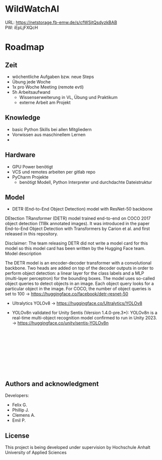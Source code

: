 # WildWatchAI

URL: https://netstorage.fb-emw.de/s/cfWSjtQsdyzkBAB <br>
PW: iEpLjFXQcH

# Roadmap
## Zeit
- wöchentliche Aufgaben bzw. neue Steps
- Übung jede Woche
- 1x pro Woche Meeting (remote evtl)
- 5h Arbeitsaufwand
    - Wissenserweiterung in VL, Übung und Praktikum
    - externe Arbeit am Projekt

## Knowledge 
- basic Python Skills bei allen Mitgliedern
- Vorwissen aus maschinellem Lernen
- 

## Hardware
- GPU Power benötigt
- VCS und remotes arbeiten per gitlab repo
- PyCharm Projekte
    - benötigt Modell, Python Interpreter und durchdachte Dateistruktur
    
## Model
- DETR (End-to-End Object Detection) model with ResNet-50 backbone

DEtection TRansformer (DETR) model trained end-to-end on COCO 2017 object detection (118k annotated images). It was introduced in the paper End-to-End Object Detection with Transformers by Carion et al. and first released in this repository.

Disclaimer: The team releasing DETR did not write a model card for this model so this model card has been written by the Hugging Face team.
Model description

The DETR model is an encoder-decoder transformer with a convolutional backbone. Two heads are added on top of the decoder outputs in order to perform object detection: a linear layer for the class labels and a MLP (multi-layer perceptron) for the bounding boxes. The model uses so-called object queries to detect objects in an image. Each object query looks for a particular object in the image. For COCO, the number of object queries is set to 100
    -> https://huggingface.co/facebook/detr-resnet-50

- Ultralytics YOLOv8 
    -> https://huggingface.co/Ultralytics/YOLOv8

- YOLOv8n validated for Unity Sentis (Version 1.4.0-pre.3*): 
    YOLOv8n is a real-time multi-object recognition model confirmed to run in Unity 2023.
    -> https://huggingface.co/unity/sentis-YOLOv8n
    
<br><br><br><br>
<br><br><br><br>


## Authors and acknowledgment
Developers:
- Felix G.
- Phillip J.
- Clemens A.
- Emil P.

## License
This project is being developed under supervision by Hochschule Anhalt University of Applied Sciences
